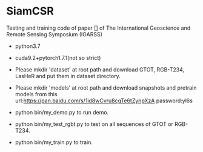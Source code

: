 # SiamCSR

Testing and training code of paper [] of The International Geoscience and Remote Sensing Symposium (IGARSS) 

- python3.7

- cuda9.2+pytorch1.7.1(not so strict)

- Please mkdir 'dataset' at root path and download GTOT, RGB-T234, LasHeR and put them in dataset directory.

- Please mkdir 'models' at root path and download snapshots and pretrain models from this url:https://pan.baidu.com/s/1id8wCvru8cgTe6tZynpXzA password:yl6s

- python bin/my_demo.py to run demo.

- python bin/my_test_rgbt.py to test on all sequences of GTOT or RGB-T234.

- python bin/my_train.py to train.